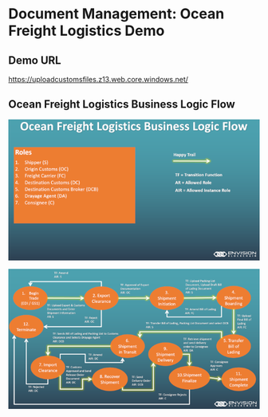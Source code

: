 # Document Management: Ocean Freight Logistics Demo 

## Demo URL

https://uploadcustomsfiles.z13.web.core.windows.net/


## Ocean Freight Logistics Business Logic Flow

![Ocean Freight Logistics Business Logic Flow](https://github.com/EnvisionBlockchain/Ocean-Freight-Logistics-Demo/blob/master/images/actors.PNG)

![Flow Chart](https://github.com/EnvisionBlockchain/Ocean-Freight-Logistics-Demo/blob/master/images/flow.PNG)

